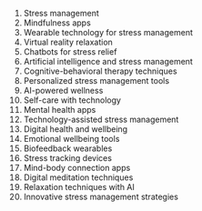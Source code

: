 1. Stress management
2. Mindfulness apps
3. Wearable technology for stress management
4. Virtual reality relaxation
5. Chatbots for stress relief
6. Artificial intelligence and stress management
7. Cognitive-behavioral therapy techniques
8. Personalized stress management tools
9. AI-powered wellness
10. Self-care with technology
11. Mental health apps
12. Technology-assisted stress management
13. Digital health and wellbeing
14. Emotional wellbeing tools
15. Biofeedback wearables
16. Stress tracking devices
17. Mind-body connection apps
18. Digital meditation techniques
19. Relaxation techniques with AI
20. Innovative stress management strategies
